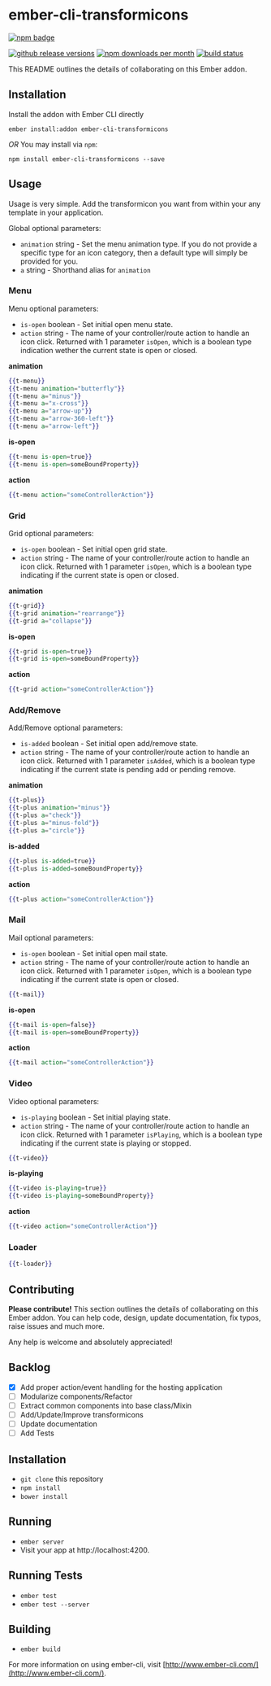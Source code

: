 # ember-cli-transformicons

[![npm badge][npm-badge-png]][npm-url]

[![github release versions][github-release-svg]][github-release-url]
[![npm downloads per month][npm-dm-badge-svg]][npm-url]
[![build status][travis-badge]][travis-url]

This README outlines the details of collaborating on this Ember addon.

## Installation
Install the addon with Ember CLI directly

```shell
ember install:addon ember-cli-transformicons
```

*OR* You may install via `npm`:

```shell
npm install ember-cli-transformicons --save
```

## Usage
Usage is very simple. Add the transformicon you want from within your any template in your application.

Global optional parameters:
  * `animation` string - Set the menu animation type. If you do not provide a specific type for an icon category, then a default type will simply be provided for you.
  * `a` string - Shorthand alias for `animation`

### Menu
Menu optional parameters:
  * `is-open` boolean - Set initial open menu state.
  * `action` string - The name of your controller/route action to handle an icon click. Returned with 1 parameter `isOpen`, which is a boolean type indication wether the current state is open or closed.

**animation**
```handlebars
{{t-menu}}
{{t-menu animation="butterfly"}}
{{t-menu a="minus"}}
{{t-menu a="x-cross"}}
{{t-menu a="arrow-up"}}
{{t-menu a="arrow-360-left"}}
{{t-menu a="arrow-left"}}
```
**is-open**
```handlebars
{{t-menu is-open=true}}
{{t-menu is-open=someBoundProperty}}
```
**action**
```handlebars
{{t-menu action="someControllerAction"}}
```

### Grid
Grid optional parameters:
  * `is-open` boolean - Set initial open grid state.
  * `action` string - The name of your controller/route action to handle an icon click. Returned with 1 parameter `isOpen`, which is a boolean type indicating if the current state is open or closed.

**animation**
```handlebars
{{t-grid}}
{{t-grid animation="rearrange"}}
{{t-grid a="collapse"}}
```
**is-open**
```handlebars
{{t-grid is-open=true}}
{{t-grid is-open=someBoundProperty}}
```
**action**
```handlebars
{{t-grid action="someControllerAction"}}
```

### Add/Remove
Add/Remove optional parameters:
  * `is-added` boolean - Set initial open add/remove state.
  * `action` string - The name of your controller/route action to handle an icon click. Returned with 1 parameter `isAdded`, which is a boolean type indicating if the current state is pending add or pending remove.

**animation**
```handlebars
{{t-plus}}
{{t-plus animation="minus"}}
{{t-plus a="check"}}
{{t-plus a="minus-fold"}}
{{t-plus a="circle"}}
```
**is-added**
```handlebars
{{t-plus is-added=true}}
{{t-plus is-added=someBoundProperty}}
```
**action**
```handlebars
{{t-plus action="someControllerAction"}}
```

### Mail
Mail optional parameters:
  * `is-open` boolean - Set initial open mail state.
  * `action` string - The name of your controller/route action to handle an icon click. Returned with 1 parameter `isOpen`, which is a boolean type indicating if the current state is open or closed.

```handlebars
{{t-mail}}
```
**is-open**
```handlebars
{{t-mail is-open=false}}
{{t-mail is-open=someBoundProperty}}
```
**action**
```handlebars
{{t-mail action="someControllerAction"}}
```

### Video
Video optional parameters:
  * `is-playing` boolean - Set initial playing state.
  * `action` string - The name of your controller/route action to handle an icon click. Returned with 1 parameter `isPlaying`, which is a boolean type indicating if the current state is playing or stopped.

```handlebars
{{t-video}}
```
**is-playing**
```handlebars
{{t-video is-playing=true}}
{{t-video is-playing=someBoundProperty}}
```
**action**
```handlebars
{{t-video action="someControllerAction"}}
```

### Loader
```handlebars
{{t-loader}}
```

## Contributing
**Please contribute!** This section outlines the details of collaborating on this Ember addon. You can help code, design, update documentation, fix typos, raise issues and much more.

Any help is welcome and absolutely appreciated!

## Backlog

- [x] Add proper action/event handling for the hosting application
- [ ] Modularize components/Refactor
- [ ] Extract common components into base class/Mixin
- [ ] Add/Update/Improve transformicons
- [ ] Update documentation
- [ ] Add Tests

## Installation

* `git clone` this repository
* `npm install`
* `bower install`

## Running

* `ember server`
* Visit your app at http://localhost:4200.

## Running Tests

* `ember test`
* `ember test --server`

## Building

* `ember build`

For more information on using ember-cli, visit [http://www.ember-cli.com/](http://www.ember-cli.com/).



[npm-url]: https://www.npmjs.com/package/ember-cli-transformicons
[github-release-url]: https://github.com/alexdiliberto/ember-cli-transformicons/releases
[npm-dm-badge-svg]: https://img.shields.io/npm/dm/ember-cli-transformicons.svg
[npm-badge-png]: https://nodei.co/npm/ember-cli-transformicons.png?downloads=true&stars=true
[github-release-svg]: https://img.shields.io/github/release/alexdiliberto/ember-cli-transformicons.svg
[travis-badge]: https://travis-ci.org/alexdiliberto/ember-cli-transformicons.svg?branch=master
[travis-url]: https://travis-ci.org/alexdiliberto/ember-cli-transformicons

